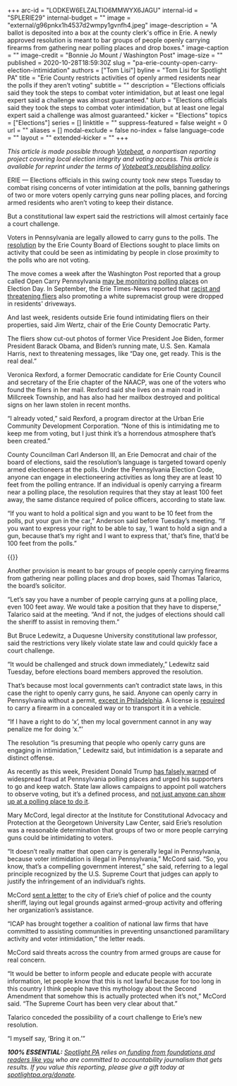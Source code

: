+++
arc-id = "LODKEW6ELZALTIO6MMWYX6JAGU"
internal-id = "SPLERIE29"
internal-budget = ""
image = "external/g96pnkx1h4537d2wmpy1gvnfh4.jpeg"
image-description = "A ballot is deposited into a box at the county clerk's office in Erie. A newly approved resolution is meant to bar groups of people openly carrying firearms from gathering near polling places and drop boxes."
image-caption = ""
image-credit = "Bonnie Jo Mount / Washington Post"
image-size = ""
published = 2020-10-28T18:59:30Z
slug = "pa-erie-county-open-carry-election-intimidation"
authors = ["Tom Lisi"]
byline = "Tom Lisi for Spotlight PA"
title = "Erie County restricts activities of openly armed residents near the polls if they aren’t voting"
subtitle = ""
description = "Elections officials said they took the steps to combat voter intimidation, but at least one legal expert said a challenge was almost guaranteed."
blurb = "Elections officials said they took the steps to combat voter intimidation, but at least one legal expert said a challenge was almost guaranteed."
kicker = "Elections"
topics = ["Elections"]
series = []
linktitle = ""
suppress-featured = false
weight = 0
url = ""
aliases = []
modal-exclude = false
no-index = false
language-code = ""
layout = ""
extended-kicker = ""
+++

<i>This article is made possible through&nbsp;</i><a href="http://votebeat.org/"><i>Votebeat</i></a><i>, a nonpartisan reporting project covering local election integrity and voting access. This article is available for reprint under the terms of&nbsp;</i><a href="https://www.votebeat.org/pages/republishing"><i>Votebeat’s republishing policy</i></a><i>.</i>

ERIE — Elections officials in this swing county took new steps Tuesday to combat rising concerns of voter intimidation at the polls, banning gatherings of two or more voters openly carrying guns near polling places, and forcing armed residents who aren’t voting to keep their distance.

But a constitutional law expert said the restrictions will almost certainly face a court challenge.

Voters in Pennsylvania are legally allowed to carry guns to the polls. The <a href="http://web.archive.org/web/20201116101655/https://eriecountypa.gov/wp-content/uploads/2020/10/10-27-20-Election-Board-Packet.pdf">resolution</a> by the Erie County Board of Elections sought to place limits on activity that could be seen as intimidating by people in close proximity to the polls who are not voting.

The move comes a week after the Washington Post reported that a group called Open Carry Pennsylvania <a href="https://www.washingtonpost.com/politics/amid-fears-of-election-day-chaos-one-county-prepares-for-anxious-days-after-the-vote/2020/10/17/c2c9e928-0a60-11eb-a166-dc429b380d10_story.html">may be monitoring polling places</a> on Election Day. In September, the Erie Times-News reported that <a href="https://www.goerie.com/story/news/politics/elections/2020/09/25/kkk-supportive-notes-dropped-in-erie-county-driveways/42691653/">racist and threatening fliers</a> also promoting a white supremacist group were dropped in residents' driveways.

And last week, residents outside Erie found intimidating fliers on their properties, said Jim Wertz, chair of the Erie County Democratic Party.

The fliers show cut-out photos of former Vice President Joe Biden, former President Barack Obama, and Biden’s running mate, U.S. Sen. Kamala Harris, next to threatening messages, like “Day one, get ready. This is the real deal.”

<script src="https://www.spotlightpa.org/embed.js" async></script><div data-spl-embed-version="1" data-spl-src="https://www.spotlightpa.org/embeds/newsletter/"></div>

Veronica Rexford, a former Democratic candidate for Erie County Council and secretary of the Erie chapter of the NAACP, was one of the voters who found the fliers in her mail. Rexford said she lives on a main road in Millcreek Township, and has also had her mailbox destroyed and political signs on her lawn stolen in recent months.

“I already voted,” said Rexford, a program director at the Urban Erie Community Development Corporation. “None of this is intimidating me to keep me from voting, but I just think it’s a horrendous atmosphere that’s been created.”

County Councilman Carl Anderson III, an Erie Democrat and chair of the board of elections, said the resolution’s language is targeted toward openly armed electioneers at the polls. Under the Pennsylvania Election Code, anyone can engage in electioneering activities as long they are at least 10 feet from the polling entrance. If an individual is openly carrying a firearm near a polling place, the resolution requires that they stay at least 100 feet away, the same distance required of police officers, according to state law.

“If you want to hold a political sign and you want to be 10 feet from the polls, put your gun in the car,” Anderson said before Tuesday’s meeting. “If you want to express your right to be able to say, ‘I want to hold a sign and a gun, because that’s my right and I want to express that,’ that’s fine, that’d be 100 feet from the polls.”

{{<picture src="external/x28kgh8dgjkj0y5r0nw83tvgbr.png" description="Residents outside Erie found intimidating fliers on their properties in October, said Jim Wertz, chair of the Erie County Democratic Party." caption="Residents outside Erie found intimidating fliers on their properties in October, said Jim Wertz, chair of the Erie County Democratic Party." credit="Courtesy Jim Wertz, Erie County Democratic Party ">}}

Another provision is meant to bar groups of people openly carrying firearms from gathering near polling places and drop boxes, said Thomas Talarico, the board’s solicitor.

“Let’s say you have a number of people carrying guns at a polling place, even 100 feet away. We would take a position that they have to disperse,” Talarico said at the meeting. “And if not, the judges of elections should call the sheriff to assist in removing them.”

But Bruce Ledewitz, a Duquesne University constitutional law professor, said the restrictions very likely violate state law and could quickly face a court challenge.

“It would be challenged and struck down immediately,” Ledewitz said Tuesday, before elections board members approved the resolution.

That’s because most local governments can’t contradict state laws, in this case the right to openly carry guns, he said. Anyone can openly carry in Pennsylvania without a permit, <a href="https://www.phila.gov/2018-03-20-gun-control-policies/">except in Philadelphia</a>. A license is <a href="https://www.psp.pa.gov/firearms-information/Pages/Carrying-Firearms-in-Pennsylvania.aspx">required</a> to carry a firearm in a concealed way or to transport it in a vehicle.

“If I have a right to do ‘x’, then my local government cannot in any way penalize me for doing ‘x.”’

The resolution “is presuming that people who openly carry guns are engaging in intimidation,” Ledewitz said, but intimidation is a separate and distinct offense.

As recently as this week, President Donald Trump <a href="https://www.inquirer.com/politics/election/trump-poll-watchers-philadelphia-early-voting-20200929.html">has falsely warned</a> of widespread fraud at Pennsylvania polling places and urged his supporters to go and keep watch. State law allows campaigns to appoint poll watchers to observe voting, but it’s a defined process, and <a href="https://www.spotlightpa.org/news/2020/10/pa-poll-watchers-can-cant-do-election-day-explainer/">not just anyone can show up at a polling place to do it</a>.

Mary McCord, legal director at the Institute for Constitutional Advocacy and Protection at the Georgetown University Law Center, said Erie’s resolution was a reasonable determination that groups of two or more people carrying guns could be intimidating to voters.

“It doesn’t really matter that open carry is generally legal in Pennsylvania, because voter intimidation is illegal in Pennsylvania,” McCord said. “So, you know, that’s a compelling government interest,” she said, referring to a legal principle recognized by the U.S. Supreme Court that judges can apply to justify the infringement of an individual’s rights.

McCord <a href="https://www.law.georgetown.edu/icap/wp-content/uploads/sites/32/2020/10/ICAP-Erie-letter-pdf10-23-2020.pdf">sent a letter</a> to the city of Erie’s chief of police and the county sheriff, laying out legal grounds against armed-group activity and offering her organization’s assistance.

<script src="https://www.spotlightpa.org/embed.js" async></script><div data-spl-embed-version="1" data-spl-src="https://www.spotlightpa.org/embeds/cta/?url=https%3A%2F%2Fwww.spotlightpa.org%2Fdonate&eyebrow=BECOME%20A%20MEMBER&body=Make%20a%20gift%20today%20and%20help%20Spotlight%20PA%20continue%20to%20provide%20100%25%20essential%20reporting%20on%20the%20upcoming%20election%20in%20Pennsylvania.%20From%20court%20challenges%20to%20voter%20intimidation%2C%20our%20reporters%20are%20keeping%20watch%20for%20you.&cta=JOIN%20US%20NOW"></div>

“ICAP has brought together a coalition of national law firms that have committed to assisting communities in preventing unsanctioned paramilitary activity and voter intimidation,” the letter reads.

McCord said threats across the country from armed groups are cause for real concern.

“It would be better to inform people and educate people with accurate information, let people know that this is not lawful because for too long in this country I think people have this mythology about the Second Amendment that somehow this is actually protected when it’s not,” McCord said. “The Supreme Court has been very clear about that.”

Talarico conceded the possibility of a court challenge to Erie’s new resolution.

“I myself say, ‘Bring it on.’”

<i><b>100% ESSENTIAL:</b></i><i> </i><a href="https://www.spotlightpa.org/"><i>Spotlight PA</i></a><i> relies on</i><a href="https://www.spotlightpa.org/support"><i> funding from foundations and readers like you</i></a><i> who are committed to accountability journalism that gets results. If you value this reporting, please give a gift today at </i><a href="http://spotlightpa.org/donate"><i>spotlightpa.org/donate</i></a><i>.</i>

<script src="https://www.spotlightpa.org/embed.js" async></script><div data-spl-embed-version="1" data-spl-src="https://www.spotlightpa.org/embeds/tips/?tip_text=Are%20you%20a%20Pennsylvania%20resident%20with%20a%20voting%20or%20election%20question%3F%20Send%20it%20to%20Spotlight%20PA%20and%20we'll%20do%20our%20best%20to%20answer%20it.&flag_text=election%202020"></div>
